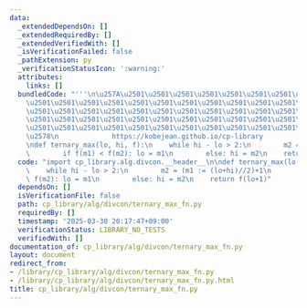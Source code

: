 ```yaml
---
data:
  _extendedDependsOn: []
  _extendedRequiredBy: []
  _extendedVerifiedWith: []
  _isVerificationFailed: false
  _pathExtension: py
  _verificationStatusIcon: ':warning:'
  attributes:
    links: []
  bundledCode: "'''\n\u257A\u2501\u2501\u2501\u2501\u2501\u2501\u2501\u2501\u2501\u2501\
    \u2501\u2501\u2501\u2501\u2501\u2501\u2501\u2501\u2501\u2501\u2501\u2501\u2501\
    \u2501\u2501\u2501\u2501\u2501\u2501\u2501\u2501\u2501\u2501\u2501\u2501\u2501\
    \u2501\u2501\u2501\u2501\u2501\u2501\u2501\u2501\u2501\u2501\u2501\u2501\u2501\
    \u2501\u2501\u2501\u2501\u2501\u2501\u2501\u2501\u2501\u2501\u2501\u2501\u2501\
    \u2578\n             https://kobejean.github.io/cp-library               \n'''\n\
    \ndef ternary_max(lo, hi, f):\n    while hi - lo > 2:\n        m2 = (m1 := (lo+hi)//2)+1\n\
    \        if f(m1) < f(m2): lo = m1\n        else: hi = m2\n    return f(lo+1)\n"
  code: "import cp_library.alg.divcon.__header__\n\ndef ternary_max(lo, hi, f):\n\
    \    while hi - lo > 2:\n        m2 = (m1 := (lo+hi)//2)+1\n        if f(m1) <\
    \ f(m2): lo = m1\n        else: hi = m2\n    return f(lo+1)"
  dependsOn: []
  isVerificationFile: false
  path: cp_library/alg/divcon/ternary_max_fn.py
  requiredBy: []
  timestamp: '2025-03-30 20:17:47+09:00'
  verificationStatus: LIBRARY_NO_TESTS
  verifiedWith: []
documentation_of: cp_library/alg/divcon/ternary_max_fn.py
layout: document
redirect_from:
- /library/cp_library/alg/divcon/ternary_max_fn.py
- /library/cp_library/alg/divcon/ternary_max_fn.py.html
title: cp_library/alg/divcon/ternary_max_fn.py
---
```

